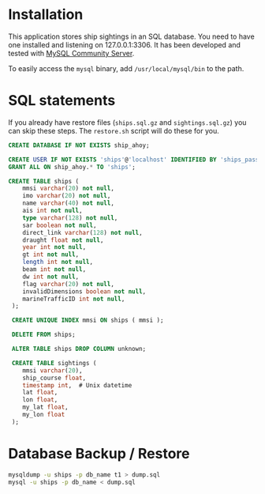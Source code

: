 # Installation

This application stores ship sightings in an SQL database. You need to have one installed and listening on 127.0.0.1:3306. It has been developed and tested with [MySQL Community Server](https://dev.mysql.com/downloads/mysql/).

To easily access the `mysql` binary, add `/usr/local/mysql/bin` to the path.

# SQL statements

If you already have restore files (`ships.sql.gz` and `sightings.sql.gz`) you can skip these steps. The `restore.sh` script will do these for you.

```sql
CREATE DATABASE IF NOT EXISTS ship_ahoy;
```

```sql
CREATE USER IF NOT EXISTS 'ships'@'localhost' IDENTIFIED BY 'ships_password';
GRANT ALL ON ship_ahoy.* TO 'ships';
```

```sql
CREATE TABLE ships (
    mmsi varchar(20) not null,
    imo varchar(20) not null,
    name varchar(40) not null,
    ais int not null,
    type varchar(128) not null,
    sar boolean not null,
    direct_link varchar(128) not null,
    draught float not null,
    year int not null,
    gt int not null,
    length int not null,
    beam int not null,
    dw int not null,
    flag varchar(20) not null,
    invalidDimensions boolean not null,
    marineTrafficID int not null,
 );

 CREATE UNIQUE INDEX mmsi ON ships ( mmsi );

 DELETE FROM ships;

 ALTER TABLE ships DROP COLUMN unknown;

 CREATE TABLE sightings (
    mmsi varchar(20),
    ship_course float,
    timestamp int,  # Unix datetime
    lat float,
    lon float,
    my_lat float,
    my_lon float
 );
```

# Database Backup / Restore

```sh
mysqldump -u ships -p db_name t1 > dump.sql
mysql -u ships -p db_name < dump.sql
```
